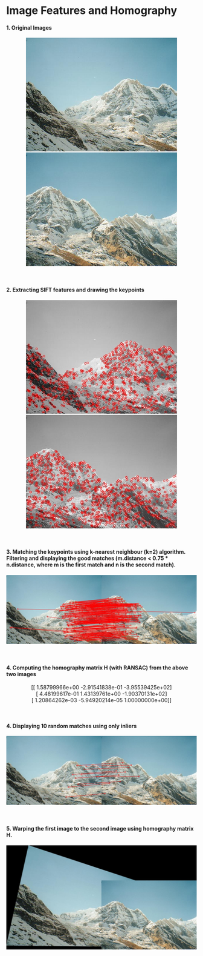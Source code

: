# Image Features and Homography




#### 1. Original Images

<p align="center">
  <img height="300" width="400" src="https://raw.githubusercontent.com/rohangupta/homography/master/data/mountain1.jpg"> 
  <img height="300" width="400" src="https://raw.githubusercontent.com/rohangupta/homography/master/data/mountain2.jpg"><br>
</p>
<br>

#### 2. Extracting SIFT features and drawing the keypoints   

<p align="center">
  <img height="300" width="400" src="https://raw.githubusercontent.com/rohangupta/homography/master/task1_sift1.jpg"> 
  <img height="300" width="400" src="https://raw.githubusercontent.com/rohangupta/homography/master/task1_sift2.jpg"><br>
</p>
<br>

#### 3. Matching the keypoints using k-nearest neighbour (k=2) algorithm. Filtering and displaying the good matches (m.distance &lt; 0.75 * n.distance, where m is the first match and n is the second match). 

<p align="center">
  <img src="https://raw.githubusercontent.com/rohangupta/homography/master/task1_matches_knn.jpg">
</p>
<br>

#### 4. Computing the homography matrix H (with RANSAC) from the above two images

<p align="center">
  [[ 1.58799966e+00 -2.91541838e-01 -3.95539425e+02]<br>
  [ 4.48199617e-01  1.43139761e+00 -1.90370131e+02]<br>
  [ 1.20864262e-03 -5.94920214e-05  1.00000000e+00]]
</p>
<br>

#### 4. Displaying 10 random matches using only inliers
 
<p align="center">
  <img src="https://raw.githubusercontent.com/rohangupta/homography/master/task1_matches.jpg">
</p>
<br>

#### 5. Warping the first image to the second image using homography matrix H.

<p align="center">
  <img src="https://raw.githubusercontent.com/rohangupta/homography/master/task1_pano.jpg">
</p>
<br>